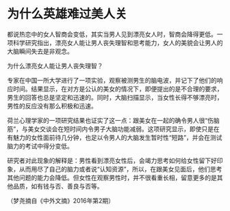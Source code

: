 # 为什么英雄难过美人关

都说热恋中的女人智商会变低，其实当男人见到漂亮女人时，智商会降得更低。一项科学研究指出，漂亮女人能让男人丧失理智和思考能力，女人的美貌会让男人的大脑瞬间失去是非观念。 

为什么漂亮女人能让男人丧失理智？ 

专家在中国一所大学进行了一项实验，观察被测男生的脑电波，并记下了他们的响应时间。结果显示，在对方是公认的美女的情况下，即便提出的是不合理的要求，男生的回答也总是坚定和迅速的。同时，大脑扫描显示，当女性长得不够漂亮时，男性的反应没有那么积极和迅速。 

荷兰心理学家的一项研究结果也证实了这一点：跟美女在一起的确令男人很“伤脑筋”，与美女交谈会在短时间内令男子大脑功能减弱。这项研究显示，即使只是在有魅力的女性面前待几分钟，也足以令男人的大脑发生暂时性“短路”，并会在测试脑力的考试中得分变低。 

研究者对此现象的解释是：男性看到漂亮女性后，会竭力思考如何给女性留下好印象，从而用尽了自己的脑力或者说“认知资源”，所以，在跟美女见面后，他们思考其他问题的能力会降低。但女性在观察男性时，并不很看重长相，留意更多的是其他品质，如有钱与否、善良与否等。 

（梦尧摘自《中外文摘》2016年第2期）